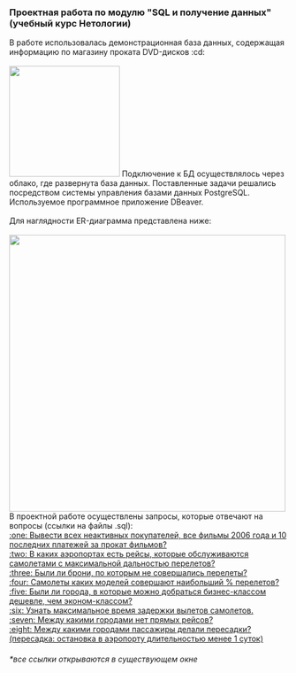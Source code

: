 <h3> Проектная работа по модулю "SQL и получение данных" (учебный курс Нетологии) </h3>
В работе использовалась демонстрационная база данных, содержащая информацию по магазину проката DVD-дисков :cd:<br>
<br>
<img src="https://user-images.githubusercontent.com/63310859/185807045-309e0a92-544b-4507-8318-dd31c930f0ca.jpg" height="200"/>
Подключение к БД осуществлялось через облако, где развернута база данных. Поставленные задачи решались посредством системы управления базами данных PostgreSQL. Используемое программное приложение DBeaver.<br>
<br>
Для наглядности ER-диаграмма представлена ниже:<br>
<br>
<img src="https://user-images.githubusercontent.com/63310859/185806836-3ff2bcb9-1354-4e48-8348-e53cc89b6faa.jpg" height="500"/>
<br>
В проектной работе осуществлены запросы, которые отвечают на вопросы (ссылки на файлы .sql):<br>
<a href="https://github.com/janesheshera/Air_flights_SQL/blob/main/1_qty_airports.sql"> :one: Вывести всех неактивных покупателей, все фильмы 2006 года и 10 последних платежей за прокат фильмов?</a><br>
<a href="https://github.com/janesheshera/Air_flights_SQL/blob/main/2_max_fly_distance.sql"> :two: В каких аэропортах есть рейсы, которые обслуживаются самолетами с максимальной дальностью перелетов?</a><br>
<a href="https://github.com/janesheshera/Air_flights_SQL/blob/main/3_booking_but_not_fly.sql"> :three: Были ли брони, по которым не совершались перелеты?</a><br>
<a href="https://github.com/janesheshera/Air_flights_SQL/blob/main/4_fly_procent.sql"> :four: Самолеты каких моделей совершают наибольший % перелетов?</a><br>
<a href="https://github.com/janesheshera/Air_flights_SQL/blob/main/5_business_expensive.sql"> :five: Были ли города, в которые можно добраться бизнес-классом дешевле, чем эконом-классом?</a><br>
<a href="https://github.com/janesheshera/Air_flights_SQL/blob/main/6_delay_aircrafts.sql"> :six: Узнать максимальное время задержки вылетов самолетов.</a><br>
<a href="https://github.com/janesheshera/Air_flights_SQL/blob/main/7_qty_flights_in_one_ticket.sql"> :seven: Между какими городами нет прямых рейсов?</a><br>
<a href="https://github.com/janesheshera/Air_flights_SQL/blob/main/8_peresadki.sql"> :eight: Между какими городами пассажиры делали пересадки? (пересадка: остановка в аэропорту длительностью менее 1 суток)</a>
<h6>*все ссылки открываются в существующем окне</h6>
